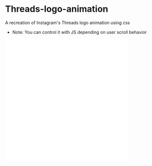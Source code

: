 # Threads-logo-animation

A recreation of Instagram's Threads logo animation using css

- Note: You can control it with JS depending on user scroll behavior

<img width="400px" height="400px" src="https://github.com/msidqi/Threads-logo-animation/blob/master/Threads-animated.svg">
